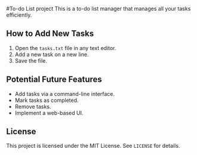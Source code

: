 #To-do List project
This is a to-do list manager that manages all your tasks efficiently.
## How to Add New Tasks
1. Open the `tasks.txt` file in any text editor.
2. Add a new task on a new line.
3. Save the file.

## Potential Future Features
- Add tasks via a command-line interface.
- Mark tasks as completed.
- Remove tasks.
- Implement a web-based UI.

## License
This project is licensed under the MIT License. See `LICENSE` for details.

